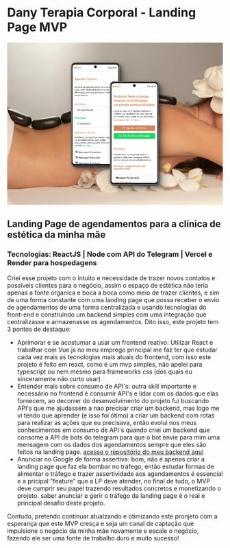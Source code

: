 # Dany Terapia Corporal - Landing Page MVP

![screenshot do projeto](client/public/project-screeshot.png)

## Landing Page de agendamentos para a clínica de estética da minha mãe
### Tecnologias: ReactJS | Node com API do Telegram | Vercel e Render para hospedagens
Criei esse projeto com o intuito e necessidade de trazer novos contatos e possíveis clientes para o negócio, assim o espaço de estética não teria apenas a fonte organica e boca a boca como meio de trazer clientes, e sim de uma forma constante com uma landing page que possa receber o envio de agendamentos de uma forma centralizada e usando tecnologias do front-end e construindo um backend simples com uma integração que centralizasse e armazenasse os agendamentos. Dito isso, este projeto tem 3 pontos de destaque:

+ Aprimorar e se acostumar a usar um frontend reativo: Utilizar React e trabalhar com Vue.js no meu emprego principal me faz ter que estudar cada vez mais as tecnologias mais atuais do frontend, com isso este projeto é feito em react, como é um mvp simples, não apelei para typescript ou nem mesmo para frameworks css (dos quais eu sinceramente não curto usar)
+ Entender mais sobre consumo de API's: outra skill importante e necessário no frontend é consumir API's e lidar com os dados que elas fornecem, ao decorrer do desenvolvimento do projeto fui buscando API's que me ajudassem a nao precisar criar um backend, mas logo me vi tendo que aprender (e isso foi ótimo) a criar um backend com rotas para realizar as ações que eu precisava, então evolui nos meus conhecimentos em consumo de API's quando criei um backend que consome a API de bots do telegram para que o bot envie para mim uma mensagem com os dados dos agendamentos sempre que eles são feitos na landing page. [acesse o repositório do meu backend aqui](https://github.com/thomas-almeida/nino-scheduler)
+ Anunciar no Google de forma assertiva: bom, não é apenas criar a landing page que faz ela bombar no tráfego, então estudar formas de alimentar o tráfego e trazer assertividade aos agendamentos é essencial e a pricipal "feature" que a LP deve atender, no final de tudo, o MVP deve cumprir seu papel trazendo resultados concretos e monetizando o projeto. saber anunciar e gerir o tráfego da landing page é o real e principal desafio deste projeto.

Contudo, pretendo continuar atualzando e otimizando este pronjeto com a esperança que este MVP cresça e seja um canal de captação que impulsione o negócio da minha mãe novamente e escale o negócio, fazendo ele ser uma fonte de trabalho duro e muito sucesso!
